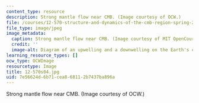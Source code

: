 ```yaml
---
content_type: resource
description: Strong mantle flow near CMB. (Image courtesy of OCW.)
file: /courses/12-570-structure-and-dynamics-of-the-cmb-region-spring-2004/7e56624d6b71cea868112b7437ba896a_12-570s04.jpg
file_type: image/jpeg
image_metadata:
  caption: Strong mantle flow near CMB. (Image courtesy of MIT OpenCourseWare.)
  credit: ''
  image-alt: Diagram of an upwelling and a downwelling on the Earth's crust.
learning_resource_types: []
ocw_type: OCWImage
resourcetype: Image
title: 12-570s04.jpg
uid: 7e56624d-6b71-cea8-6811-2b7437ba896a
---
```

Strong mantle flow near CMB. (Image courtesy of OCW.)

